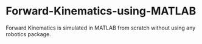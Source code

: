 # Forward-Kinematics-using-MATLAB
Forward Kinematics is simulated in MATLAB from scratch without using any robotics package.
